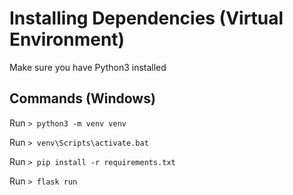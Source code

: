 # Installing Dependencies (Virtual Environment)
Make sure you have Python3 installed

## Commands (Windows)
Run `> python3 -m venv venv`

Run `> venv\Scripts\activate.bat`

Run `> pip install -r requirements.txt`

Run `> flask run`